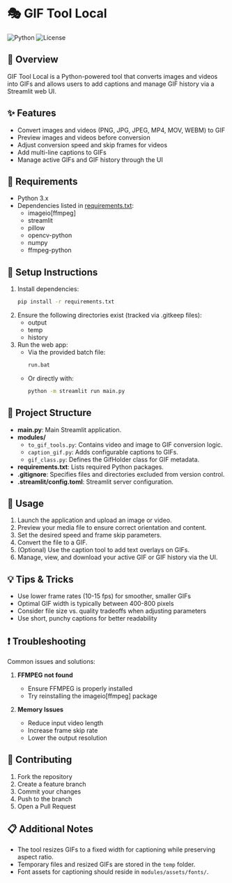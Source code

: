 # 🎭 GIF Tool Local

![Python](https://img.shields.io/badge/Python-3.x-blue.svg)
![License](https://img.shields.io/badge/license-MIT-green.svg)

## 🎯 Overview
GIF Tool Local is a Python-powered tool that converts images and videos into GIFs and allows users to add captions and manage GIF history via a Streamlit web UI.

## ✨ Features
- Convert images and videos (PNG, JPG, JPEG, MP4, MOV, WEBM) to GIF
- Preview images and videos before conversion
- Adjust conversion speed and skip frames for videos
- Add multi-line captions to GIFs
- Manage active GIFs and GIF history through the UI

## 🔧 Requirements
- Python 3.x
- Dependencies listed in [requirements.txt](requirements.txt):
  - imageio[ffmpeg]
  - streamlit
  - pillow
  - opencv-python
  - numpy
  - ffmpeg-python

## 🚀 Setup Instructions
1. Install dependencies:
   ```bash
   pip install -r requirements.txt
   ```
2. Ensure the following directories exist (tracked via .gitkeep files):
   - output
   - temp
   - history
3. Run the web app:
   - Via the provided batch file:
     ```bat
     run.bat
     ```
   - Or directly with:
     ```bash
     python -m streamlit run main.py
     ```

## 📁 Project Structure
- **main.py**: Main Streamlit application.
- **modules/**
  - `to_gif_tools.py`: Contains video and image to GIF conversion logic.
  - `caption_gif.py`: Adds configurable captions to GIFs.
  - `gif_class.py`: Defines the GifHolder class for GIF metadata.
- **requirements.txt**: Lists required Python packages.
- **.gitignore**: Specifies files and directories excluded from version control.
- **.streamlit/config.toml**: Streamlit server configuration.

## 📝 Usage
1. Launch the application and upload an image or video.
2. Preview your media file to ensure correct orientation and content.
3. Set the desired speed and frame skip parameters.
4. Convert the file to a GIF.
5. (Optional) Use the caption tool to add text overlays on GIFs.
6. Manage, view, and download your active GIF or GIF history via the UI.

## 💡 Tips & Tricks
- Use lower frame rates (10-15 fps) for smoother, smaller GIFs
- Optimal GIF width is typically between 400-800 pixels
- Consider file size vs. quality tradeoffs when adjusting parameters
- Use short, punchy captions for better readability

## ❗ Troubleshooting
Common issues and solutions:

1. **FFMPEG not found**
   - Ensure FFMPEG is properly installed
   - Try reinstalling the imageio[ffmpeg] package

2. **Memory Issues**
   - Reduce input video length
   - Increase frame skip rate
   - Lower the output resolution

## 🤝 Contributing
1. Fork the repository
2. Create a feature branch
3. Commit your changes
4. Push to the branch
5. Open a Pull Request

## 📋 Additional Notes
- The tool resizes GIFs to a fixed width for captioning while preserving aspect ratio.
- Temporary files and resized GIFs are stored in the `temp` folder.
- Font assets for captioning should reside in `modules/assets/fonts/`.